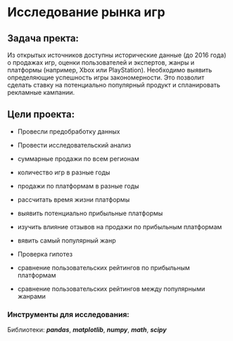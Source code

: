 # Исследование рынка игр

## Задача пректа:

Из открытых источников доступны исторические данные (до 2016 года) о продажах игр, оценки пользователей и экспертов, жанры и платформы (например, Xbox или PlayStation). Необходимо выявить определяющие успешность игры закономерности. Это позволит сделать ставку на потенциально популярный продукт и спланировать рекламные кампании.

## Цели проекта:

- Провесли предобработку данных

- Провести исследовательский анализ

 - суммарные продажи по всем регионам
 - количество игр в разные годы
 - продажи по платформам в разные годы
 - рассчитать время жизни платформы
 - выявить потенциально прибыльные платформы
 - изучить влияние отзывов на продажи по прибыльным платформам
 - вявить самый популярный жанр

 - Проверка гипотез
  - сравнение пользовательских рейтингов по прибыльным платформам
  - сравнение пользовательских рейтингов между популярными жанрами

### Инструменты для исследования:

Библиотеки: ***pandas***, ***matplotlib***, ***numpy***, ***math***, ***scipy***